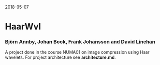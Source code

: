 2018-05-07
# HaarWvl
### Björn Annby, Johan Book, Frank Johansson and David Linehan

A project done in the course NUMA01 on image compression using Haar wavelets. For project architecture see **architecture.md**.
